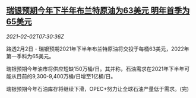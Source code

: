 <!--1612252438000-->
[瑞银预期今年下半年布兰特原油为63美元 明年首季为65美元](https://cn.reuters.com/article/ubs-brent-research-alert-0202-tues-idCNKBS2A20P1)
------

<div><i>2021-02-02T07:30:36Z</i></div><p>路透2月2日 - 瑞银预期2021年下半年布兰特原油将交投于每桶63美元，2022年第一季料为65美元。</p><p>瑞银预期今年油市将供应短缺150万桶/日。其并称，石油需求在2021年下半年可能从目前的9,300-9,400万桶/日增至1亿桶/日。</p><p>瑞银预期今年石油库存将继续下滑，OPEC+努力让全球石油产量低于需求。(完)</p>
